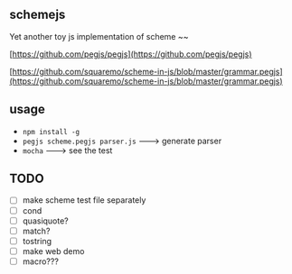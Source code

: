 ## schemejs

Yet another toy js implementation of scheme ~~ 

[https://github.com/pegjs/pegjs](https://github.com/pegjs/pegjs)

[https://github.com/squaremo/scheme-in-js/blob/master/grammar.pegjs](https://github.com/squaremo/scheme-in-js/blob/master/grammar.pegjs)


## usage
* `npm install -g`
* `pegjs scheme.pegjs parser.js`  ---> generate parser
* `mocha`  ---> see the test

## TODO

- [ ] make scheme test file separately
- [ ] cond
- [ ] quasiquote?
- [ ] match?
- [ ] tostring
- [ ] make web demo
- [ ] macro???
